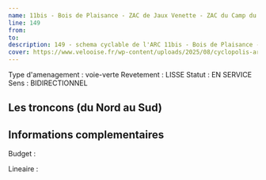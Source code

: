 ```yaml
---
name: 11bis - Bois de Plaisance - ZAC de Jaux Venette - ZAC du Camp du Roy 
line: 149
from: 
to:  
description: 149 - schema cyclable de l'ARC 11bis - Bois de Plaisance - ZAC de Jaux Venette - ZAC du Camp du Roy 
cover: https://www.velooise.fr/wp-content/uploads/2025/08/cyclopolis-arc-149.jpg
---
```

Type d'amenagement : voie-verte
Revetement : LISSE
Statut : EN SERVICE
Sens : BIDIRECTIONNEL
## Les troncons (du Nord au Sud)

## Informations complementaires

Budget  : 

Lineaire :

